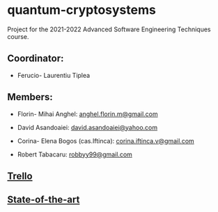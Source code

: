 # quantum-cryptosystems
Project for the 2021-2022 Advanced Software Engineering Techniques course.

## Coordinator:

* Ferucio- Laurentiu Tiplea

## Members:

* Florin- Mihai Anghel: anghel.florin.m@gmail.com

* David Asandoaiei: david.asandoaiei@yahoo.com

* Corina- Elena Bogos (cas.Iftinca): corina.iftinca.v@gmail.com

* Robert Tabacaru: robbyy99@gmail.com

## [Trello](https://trello.com/b/0uGL1JU1/quantum-computing-engineering)

## [State-of-the-art](https://docs.google.com/document/d/1vxeYeJXlzhtSb4_HI-RBMNp3fEpN5A3TpmgOQ4fDSrE/edit?fbclid=IwAR3Hdgk2nkPu4huw2N4s-PwSxV4_o42Ln8WAYhNzZTfgH46tyCxbtKj4M6U#)




